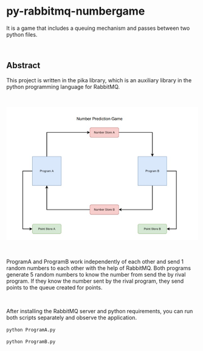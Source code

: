 # py-rabbitmq-numbergame
It is a game that includes a queuing mechanism and passes between two python files.

<br>

## Abstract

This project is written in the pika library, which is an auxiliary library in the python programming language for RabbitMQ.

<br>

![image description](numbergame.jpg)

<br>

ProgramA and ProgramB work independently of each other and send 1 random numbers to each other with the help of RabbitMQ. 
Both programs generate 5 random numbers to know the number from send the by rival program.
If they know the number sent by the rival program, they send points to the queue created for points.

<br>

After installing the RabbitMQ server and python requirements, you can run both scripts separately and observe the application.


`python ProgramA.py`

`python ProgramB.py`




